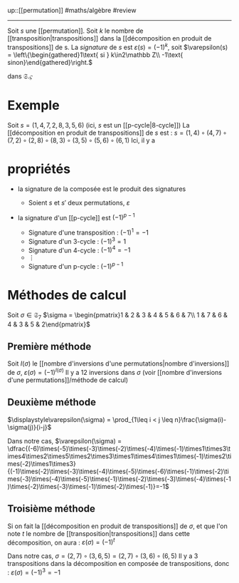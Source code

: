 up::[[permutation]]
#maths/algèbre #review 

----
Soit $s$ une [[permutation]].
Soit $k$ le nombre de [[transposition|transpositions]] dans la [[décomposition en produit de transpositions]] de s.
La _signature_ de $s$ est $\varepsilon(s) = (-1)^k$, soit $\varepsilon(s) = \left\{\begin{gathered}1\text{ si } k\in2\mathbb Z\\ -1\text{ sinon}\end{gathered}\right.$

dans $\mathfrak S$.$\varsigma$

# Exemple
Soit $s = (1, 4, 7, 2, 8, 3, 5, 6)$ (ici, $s$ est un [[p-cycle|8-cycle]])
La [[décomposition en produit de transpositions]] de $s$ est :
$s = (1,4)\circ(4, 7)\circ(7,2)\circ(2,8)\circ(8,3)\circ(3,5)\circ(5,6)\circ(6,1)$
Ici, il y a 

# propriétés
 - la signature de la composée est le produit des signatures
     - Soient $s$ et $s'$ deux permutations, $\varepsilon$

 - la signature d'un [[p-cycle]] est $(-1)^{p-1}$
     - Signature d'une transposition : $(-1)^1 = -1$
     - Signature d'un 3-cycle : $(-1)^3 = 1$
     - Signature d'un 4-cycle : $(-1)^4 = -1$
     - $\vdots$
     - Signature d'un p-cycle : $(-1)^{p-1}$

# Méthodes de calcul
Soit $\sigma\in\mathfrak S_7$
$\sigma = \begin{pmatrix}1 & 2 & 3 & 4 & 5 & 6 & 7\\ 1 & 7 & 6 & 4 & 3 & 5 & 2\end{pmatrix}$

## Première méthode

Soit $I(\sigma)$ le [[nombre d'inversions d'une permutations|nombre d'inversions]] de $\sigma$, $\varepsilon(\sigma) = (-1)^{I(\sigma)}$ 
Il y a 12 inversions dans $\sigma$ (voir [[nombre d'inversions d'une permutations]]/méthode de calcul)


## Deuxième méthode
$\displaystyle\varepsilon(\sigma) = \prod_{1\leq i < j \leq n}\frac{\sigma(i)-\sigma(j)}{i-j}$

Dans notre cas, $\varepsilon(\sigma) = \dfrac{(-6)\times(-5)\times(-3)\times(-2)\times(-4)\times(-1)\times1\times3\times4\times2\times5\times2\times3\times1\times4\times1\times(-1)\times2\times(-2)\times1\times3}{(-1)\times(-2)\times(-3)\times(-4)\times(-5)\times(-6)\times(-1)\times(-2)\times(-3)\times(-4)\times(-5)\times(-1)\times(-2)\times(-3)\times(-4)\times(-1)\times(-2)\times(-3)\times(-1)\times(-2)\times(-1)}=-1$
## Troisième méthode
Si on fait la [[décomposition en produit de transpositions]] de $\sigma$, et que l'on note $t$ le nombre de [[transposition|transpositions]] dans cette décomposition, on aura :
$\varepsilon(\sigma) = (-1)^t$

Dans notre cas,
$\sigma = (2,7)\circ(3,6,5) = (2,7)\circ(3,6)\circ(6,5)$
Il y a 3 transpositions dans la décomposition en composée de transpositions, donc :
$\varepsilon(\sigma) = (-1)^3 = -1$

